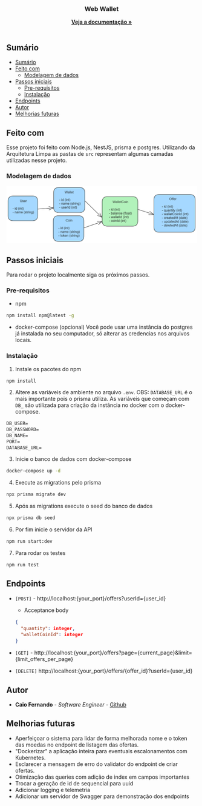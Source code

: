 <br/>
<p align="center">
  <h3 align="center">Web Wallet</h3>

  <p align="center">
    <a href="https://github.com/caiofsr/web-wallet#Endpoints"><strong>Veja a documentação »</strong></a>
    <br/>
    <br/>
  </p>
</p>



## Sumário

- [Sumário](#sumário)
- [Feito com](#feito-com)
  - [Modelagem de dados](#modelagem-de-dados)
- [Passos iniciais](#passos-iniciais)
  - [Pre-requisitos](#pre-requisitos)
  - [Instalação](#instalação)
- [Endpoints](#endpoints)
- [Autor](#autor)
- [Melhorias futuras](#melhorias-futuras)

## Feito com

Esse projeto foi feito com Node.js, NestJS, prisma e postgres. Utilizando da Arquitetura Limpa as pastas de `src` representam algumas camadas utilizadas nesse projeto.

### Modelagem de dados
<img src="images/data-modelling.png" alt="Logo">

## Passos iniciais

Para rodar o projeto localmente siga os próximos passos.

### Pre-requisitos

* npm

```sh
npm install npm@latest -g
```

* docker-compose (opcional)
Você pode usar uma instância do postgres já instalada no seu computador, só alterar as credencias nos arquivos locais.

### Instalação

1. Instale os pacotes do npm

```sh
npm install
```

2. Altere as variáveis de ambiente no arquivo `.env`. OBS: `DATABASE_URL` é o mais importante pois o prisma utiliza. As variáveis que começam com `DB_` são utilizada para criação da instância no docker com o docker-compose.
```ENV
DB_USER=
DB_PASSWORD=
DB_NAME=
PORT=
DATABASE_URL=
```

3. Inicie o banco de dados com docker-compose
```sh
docker-compose up -d
```

4. Execute as migrations pelo prisma
```sh
npx prisma migrate dev
```

5. Após as migrations execute o seed do banco de dados
```sh
npx prisma db seed
```

6. Por fim inicie o servidor da API

```sh
npm run start:dev
```

7. Para rodar os testes
  ```sh
  npm run test
  ```

## Endpoints

* `[POST]` - http://localhost:{your_port}/offers?userId={user_id}
  * Acceptance body
  ```json
  {
    "quantity": integer,
    "walletCoinId": integer
  }
  ```
* `[GET]` - http://localhost:{your_port}/offers?page={current_page}&limit={limit_offers_per_page}

* `[DELETE]` http://localhost:{your_port}/offers/{offer_id}?userId={user_id}


## Autor

* **Caio Fernando** - *Software Engineer* - [Github](https://github.com/caiofsr)

## Melhorias futuras

* Aperfeiçoar o sistema para lidar de forma melhorada nome e o token das moedas no endpoint de listagem das ofertas.
* "Dockerizar" a aplicação inteira para eventuais escalonamentos com Kubernetes.
* Esclarecer a mensagem de erro do validator do endpoint de criar ofertas.
* Otimização das queries com adição de index em campos importantes
* Trocar a geração de id de sequencial para uuid
* Adicionar logging e telemetria
* Adicionar um servidor de Swagger para demonstração dos endpoints
